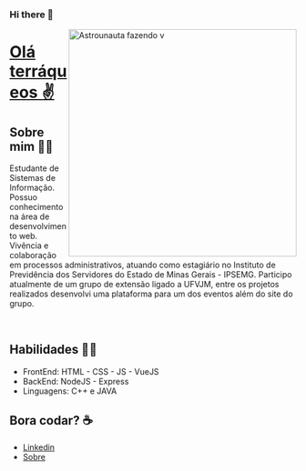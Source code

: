 ### Hi there 👋

<!--
**itals53fs/itals53fs** is a ✨ _special_ ✨ repository because its `README.md` (this file) appears on your GitHub profile.

Here are some ideas to get you started:

- 🔭 I’m currently working on ...
- 🌱 I’m currently learning ...
- 👯 I’m looking to collaborate on ...
- 🤔 I’m looking for help with ...
- 💬 Ask me about ...
- 📫 How to reach me: ...
- 😄 Pronouns: ...
- ⚡ Fun fact: ...
-->

<img src="https://i.imgur.com/i55ktTL.png" min-width="400px" max-width="400px" width="400px" align="right" alt="Astrounauta fazendo v">

# <a href="https://www.instagram.com/ulisses.brandao">Olá terráqueos ✌️</a>
 ## Sobre mim 🙋‍♂️
Estudante de Sistemas de 	Informação. Possuo conhecimento na área de desenvolvimento web. Vivência e colaboração em processos administrativos, atuando como estagiário no Instituto de Previdência dos Servidores do Estado de Minas Gerais - IPSEMG. Participo atualmente de um grupo de extensão ligado a UFVJM, entre os projetos realizados desenvolvi uma plataforma para um dos eventos além do site do grupo.

<br>

## Habilidades 👨‍💻
- FrontEnd: HTML - CSS - JS - VueJS
- BackEnd: NodeJS - Express
- Linguagens:  C++ e JAVA



##  Bora codar?  ☕
- <a href="https://www.linkedin.com/in/tales-felix-7b3b1a1a5">Linkedin</a>
- <a href="http://italsblog.epizy.com/">Sobre</a>
</div>

<!-- modelo inspirado na giovannamoeller -->
